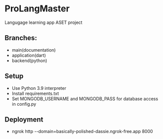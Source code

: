 # ProLangMaster
Langugage learning app ASET project

## Branches:
- main(documentation)
- application(dart)
- backend(python)

## Setup
- Use Python 3.9 interpreter
- Install requirements.txt
- Set MONGODB_USERNAME and MONGODB_PASS for database access in config.py

## Deployment

- ngrok http --domain=basically-polished-dassie.ngrok-free.app 8000

